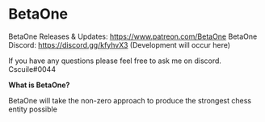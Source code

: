 # BetaOne
BetaOne Releases & Updates: https://www.patreon.com/BetaOne
BetaOne Discord: https://discord.gg/kfyhvX3
(Development will occur here)

If you have any questions please feel free to ask me on discord. Cscuile#0044

**What is BetaOne?**

BetaOne will take the non-zero approach to produce the strongest chess entity possible
